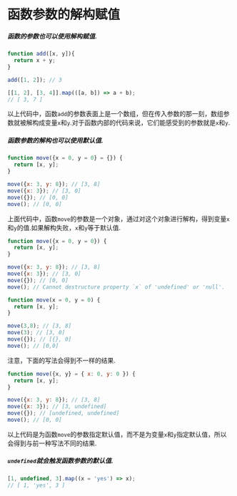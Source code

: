 # 函数参数的解构赋值

##### 函数的参数也可以使用解构赋值.

```javascript
function add([x, y]){
  return x + y;
}

add([1, 2]); // 3

[[1, 2], [3, 4]].map(([a, b]) => a + b);
// [ 3, 7 ]
```

以上代码中，函数`add`的参数表面上是一个数组，但在传入参数的那一刻，数组参数就被解构成变量`x`和`y`.对于函数内部的代码来说，它们能感受到的参数就是`x`和`y`.

##### 函数参数的解构也可以使用默认值.

```javascript
function move({x = 0, y = 0} = {}) {
  return [x, y];
}

move({x: 3, y: 8}); // [3, 8]
move({x: 3}); // [3, 0]
move({}); // [0, 0]
move(); // [0, 0]
```

上面代码中，函数`move`的参数是一个对象，通过对这个对象进行解构，得到变量`x`和`y`的值.如果解构失败，`x`和`y`等于默认值.

```javascript
function move({x = 0, y = 0}) {
  return [x, y];
}

move({x: 3, y: 8}); // [3, 8]
move({x: 3}); // [3, 0]
move({}); // [0, 0]
move(); // Cannot destructure property `x` of 'undefined' or 'null'.
```

```javascript
function move(x = 0, y = 0) {
  return [x, y];
}

move(3,8); // [3, 8]
move(3); // [3, 0]
move({}); // [{}, 0]
move(); // [0,0]
```

注意，下面的写法会得到不一样的结果.

```javascript
function move({x, y} = { x: 0, y: 0 }) {
  return [x, y];
}

move({x: 3, y: 8}); // [3, 8]
move({x: 3}); // [3, undefined]
move({}); // [undefined, undefined]
move(); // [0, 0]
```

以上代码是为函数`move`的参数指定默认值，而不是为变量`x`和`y`指定默认值，所以会得到与前一种写法不同的结果.

##### `undefined`就会触发函数参数的默认值.

```javascript
[1, undefined, 3].map((x = 'yes') => x);
// [ 1, 'yes', 3 ]
```